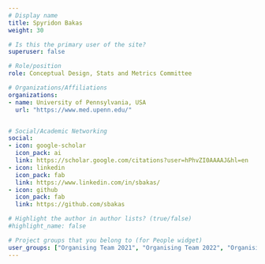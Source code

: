 ```yaml
---
# Display name
title: Spyridon Bakas
weight: 30

# Is this the primary user of the site?
superuser: false

# Role/position
role: Conceptual Design, Stats and Metrics Committee

# Organizations/Affiliations
organizations:
- name: University of Pennsylvania, USA
  url: "https://www.med.upenn.edu/"


# Social/Academic Networking
social:
- icon: google-scholar
  icon_pack: ai
  link: https://scholar.google.com/citations?user=hPhvZI0AAAAJ&hl=en
- icon: linkedin
  icon_pack: fab
  link: https://www.linkedin.com/in/sbakas/
- icon: github
  icon_pack: fab
  link: https://github.com/sbakas

# Highlight the author in author lists? (true/false)
#highlight_name: false

# Project groups that you belong to (for People widget)
user_groups: ["Organising Team 2021", "Organising Team 2022", "Organising Team 2023"]
---
```


